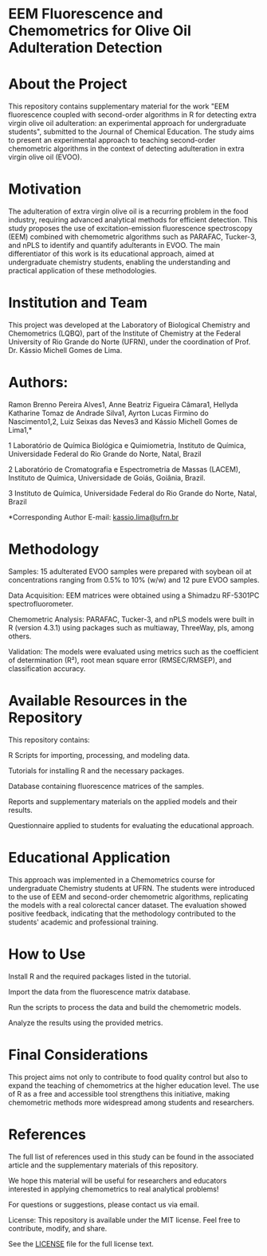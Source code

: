 # EEM Fluorescence and Chemometrics for Olive Oil Adulteration Detection

# About the Project

This repository contains supplementary material for the work "EEM fluorescence coupled with second-order algorithms in R for detecting extra virgin olive oil adulteration: an experimental approach for undergraduate students", submitted to the Journal of Chemical Education. The study aims to present an experimental approach to teaching second-order chemometric algorithms in the context of detecting adulteration in extra virgin olive oil (EVOO).

# Motivation

The adulteration of extra virgin olive oil is a recurring problem in the food industry, requiring advanced analytical methods for efficient detection. This study proposes the use of excitation-emission fluorescence spectroscopy (EEM) combined with chemometric algorithms such as PARAFAC, Tucker-3, and nPLS to identify and quantify adulterants in EVOO. The main differentiator of this work is its educational approach, aimed at undergraduate chemistry students, enabling the understanding and practical application of these methodologies.

# Institution and Team

This project was developed at the Laboratory of Biological Chemistry and Chemometrics (LQBQ), part of the Institute of Chemistry at the Federal University of Rio Grande do Norte (UFRN), under the coordination of Prof. Dr. Kássio Michell Gomes de Lima.

# Authors:

Ramon Brenno Pereira Alves1, 
Anne Beatriz Figueira Câmara1, 
Hellyda Katharine Tomaz de Andrade Silva1, 
Ayrton Lucas Firmino do Nascimento1,2, 
Luiz Seixas das Neves3 and 
Kássio Michell Gomes de Lima1,*

1 Laboratório de Química Biológica e Quimiometria, Instituto de Química, Universidade Federal do Rio Grande do Norte, Natal, Brazil

2 Laboratório de Cromatografia e Espectrometria de Massas (LACEM), Instituto de Química, Universidade de Goiás, Goiânia, Brazil.

3 Instituto de Química, Universidade Federal do Rio Grande do Norte, Natal, Brazil

*Corresponding Author
E-mail: kassio.lima@ufrn.br

# Methodology

Samples: 15 adulterated EVOO samples were prepared with soybean oil at concentrations ranging from 0.5% to 10% (w/w) and 12 pure EVOO samples.

Data Acquisition: EEM matrices were obtained using a Shimadzu RF-5301PC spectrofluorometer.

Chemometric Analysis: PARAFAC, Tucker-3, and nPLS models were built in R (version 4.3.1) using packages such as multiaway, ThreeWay, pls, among others.

Validation: The models were evaluated using metrics such as the coefficient of determination (R²), root mean square error (RMSEC/RMSEP), and classification accuracy.

# Available Resources in the Repository

This repository contains:

R Scripts for importing, processing, and modeling data.

Tutorials for installing R and the necessary packages.

Database containing fluorescence matrices of the samples.

Reports and supplementary materials on the applied models and their results.

Questionnaire applied to students for evaluating the educational approach.

# Educational Application

This approach was implemented in a Chemometrics course for undergraduate Chemistry students at UFRN. The students were introduced to the use of EEM and second-order chemometric algorithms, replicating the models with a real colorectal cancer dataset. The evaluation showed positive feedback, indicating that the methodology contributed to the students' academic and professional training.

# How to Use

Install R and the required packages listed in the tutorial.

Import the data from the fluorescence matrix database.

Run the scripts to process the data and build the chemometric models.

Analyze the results using the provided metrics.

# Final Considerations

This project aims not only to contribute to food quality control but also to expand the teaching of chemometrics at the higher education level. The use of R as a free and accessible tool strengthens this initiative, making chemometric methods more widespread among students and researchers.

# References

The full list of references used in this study can be found in the associated article and the supplementary materials of this repository.

We hope this material will be useful for researchers and educators interested in applying chemometrics to real analytical problems!

For questions or suggestions, please contact us via email.

License: This repository is available under the MIT license. Feel free to contribute, modify, and share.

See the [LICENSE](./LICENSE) file for the full license text.
